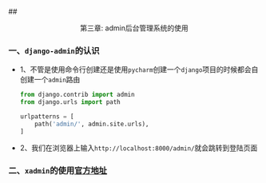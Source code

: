 ##<center>第三章: admin后台管理系统的使用</center>

### 一、`django-admin`的认识

* 1、不管是使用命令行创建还是使用`pycharm`创建一个`django`项目的时候都会自创建一个`admin`路由

  ```py
  from django.contrib import admin
  from django.urls import path

  urlpatterns = [
      path('admin/', admin.site.urls),
  ]
  ```

* 2、我们在浏览器上输入`http://localhost:8000/admin/`就会跳转到登陆页面

### 二、`xadmin`的使用[官方地址](http://sshwsfc.github.io/xadmin/)